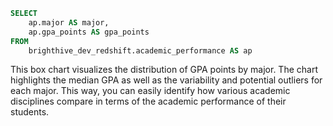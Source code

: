 ```sql gpa_by_major
SELECT 
    ap.major AS major, 
    ap.gpa_points AS gpa_points
FROM 
    brighthive_dev_redshift.academic_performance AS ap
```

<BoxChart
    data={gpa_by_major}
    x=major
    y=gpa_points
    title="GPA Distribution by Major"
    xLabel="Major"
    yLabel="GPA Points"
    color="#1f77b4"
/> 

This box chart visualizes the distribution of GPA points by major. The chart highlights the median GPA as well as the variability and potential outliers for each major. This way, you can easily identify how various academic disciplines compare in terms of the academic performance of their students.